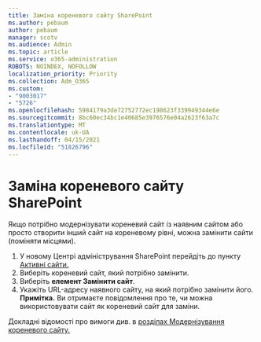```yaml
---
title: Заміна кореневого сайту SharePoint
ms.author: pebaum
author: pebaum
manager: scotv
ms.audience: Admin
ms.topic: article
ms.service: o365-administration
ROBOTS: NOINDEX, NOFOLLOW
localization_priority: Priority
ms.collection: Adm_O365
ms.custom:
- "9003017"
- "5726"
ms.openlocfilehash: 5984179a3de72752772ec198623f339949344e6e
ms.sourcegitcommit: 8bc60ec34bc1e40685e3976576e04a2623f63a7c
ms.translationtype: MT
ms.contentlocale: uk-UA
ms.lasthandoff: 04/15/2021
ms.locfileid: "51826796"
---
```

# <a name="replace-the-sharepoint-root-site"></a>Заміна кореневого сайту SharePoint
Якщо потрібно модернізувати кореневий сайт із наявним сайтом або просто створити інший сайт на кореневому рівні, можна замінити сайти (поміняти місцями).

1. У новому Центрі адміністрування SharePoint перейдіть до пункту [Активні сайти.](https://admin.microsoft.com/sharepoint?page=siteManagement&modern=true)
2. Виберіть кореневий сайт, який потрібно замінити.
3. Виберіть **елемент Замінити сайт**.
4. Укажіть URL-адресу наявного сайту, на який потрібно замінити його. **Примітка.** Ви отримаєте повідомлення про те, чи можна використовувати сайт як кореневий сайт для заміни.

Докладні відомості про вимоги див. в [розділах Модернізування кореневого сайту.](https://docs.microsoft.com/sharepoint/modern-root-site)

